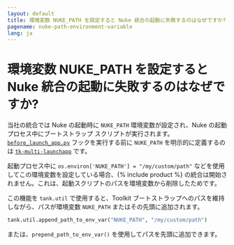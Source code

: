 ```yaml
---
layout: default
title: 環境変数 NUKE_PATH を設定すると Nuke 統合の起動に失敗するのはなぜですか?
pagename: nuke-path-environment-variable
lang: ja
---
```


# 環境変数 NUKE_PATH を設定すると Nuke 統合の起動に失敗するのはなぜですか?

当社の統合では Nuke の起動時に `NUKE_PATH` 環境変数が設定され、Nuke の起動プロセス中にブートストラップ スクリプトが実行されます。[`before_launch_app.py`](https://github.com/shotgunsoftware/tk-multi-launchapp/blob/6a884aa144851148e8369e9f35a2471087f98d16/hooks/before_app_launch.py) フックを実行する前に `NUKE_PATH` を明示的に定義するのは [`tk-multi-launchapp`](https://support.shotgunsoftware.com/hc/ja/articles/219032968-Application-Launcher#Set%20Environment%20Variables%20and%20Automate%20Behavior%20at%20Launch) です。

起動プロセス中に `os.environ['NUKE_PATH'] = "/my/custom/path"` などを使用してこの環境変数を設定している場合、{% include product %} の統合は開始されません。これは、起動スクリプトのパスを環境変数から削除したためです。

この機能を `tank.util` で使用すると、Toolkit ブートストラップへのパスを維持しながら、パスが環境変数 `NUKE_PATH` またはその先頭に追加されます。

```python
tank.util.append_path_to_env_var("NUKE_PATH", "/my/custom/path")
```

または、`prepend_path_to_env_var()` を使用してパスを先頭に追加できます。
